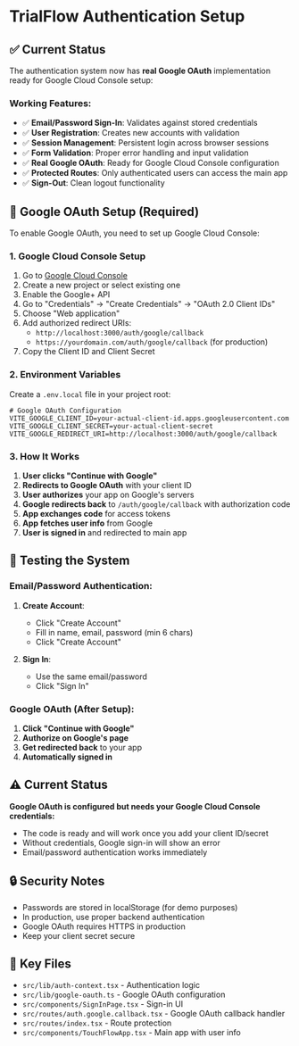 # TrialFlow Authentication Setup

## ✅ Current Status

The authentication system now has **real Google OAuth** implementation ready for Google Cloud Console setup:

### **Working Features:**
- ✅ **Email/Password Sign-In**: Validates against stored credentials
- ✅ **User Registration**: Creates new accounts with validation
- ✅ **Session Management**: Persistent login across browser sessions
- ✅ **Form Validation**: Proper error handling and input validation
- ✅ **Real Google OAuth**: Ready for Google Cloud Console configuration
- ✅ **Protected Routes**: Only authenticated users can access the main app
- ✅ **Sign-Out**: Clean logout functionality

## 🔧 Google OAuth Setup (Required)

To enable Google OAuth, you need to set up Google Cloud Console:

### 1. Google Cloud Console Setup
1. Go to [Google Cloud Console](https://console.cloud.google.com/)
2. Create a new project or select existing one
3. Enable the Google+ API
4. Go to "Credentials" → "Create Credentials" → "OAuth 2.0 Client IDs"
5. Choose "Web application"
6. Add authorized redirect URIs:
   - `http://localhost:3000/auth/google/callback`
   - `https://yourdomain.com/auth/google/callback` (for production)
7. Copy the Client ID and Client Secret

### 2. Environment Variables
Create a `.env.local` file in your project root:

```env
# Google OAuth Configuration
VITE_GOOGLE_CLIENT_ID=your-actual-client-id.apps.googleusercontent.com
VITE_GOOGLE_CLIENT_SECRET=your-actual-client-secret
VITE_GOOGLE_REDIRECT_URI=http://localhost:3000/auth/google/callback
```

### 3. How It Works
1. **User clicks "Continue with Google"**
2. **Redirects to Google OAuth** with your client ID
3. **User authorizes** your app on Google's servers
4. **Google redirects back** to `/auth/google/callback` with authorization code
5. **App exchanges code** for access tokens
6. **App fetches user info** from Google
7. **User is signed in** and redirected to main app

## 🚀 Testing the System

### **Email/Password Authentication:**
1. **Create Account**: 
   - Click "Create Account" 
   - Fill in name, email, password (min 6 chars)
   - Click "Create Account"

2. **Sign In**: 
   - Use the same email/password
   - Click "Sign In"

### **Google OAuth (After Setup):**
1. **Click "Continue with Google"**
2. **Authorize on Google's page**
3. **Get redirected back** to your app
4. **Automatically signed in**

## ⚠️ Current Status

**Google OAuth is configured but needs your Google Cloud Console credentials:**
- The code is ready and will work once you add your client ID/secret
- Without credentials, Google sign-in will show an error
- Email/password authentication works immediately

## 🔒 Security Notes

- Passwords are stored in localStorage (for demo purposes)
- In production, use proper backend authentication
- Google OAuth requires HTTPS in production
- Keep your client secret secure

## 📁 Key Files

- `src/lib/auth-context.tsx` - Authentication logic
- `src/lib/google-oauth.ts` - Google OAuth configuration
- `src/components/SignInPage.tsx` - Sign-in UI
- `src/routes/auth.google.callback.tsx` - Google OAuth callback handler
- `src/routes/index.tsx` - Route protection
- `src/components/TouchFlowApp.tsx` - Main app with user info
